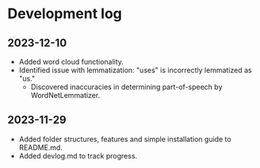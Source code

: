 # Development log

## 2023-12-10
- Added word cloud functionality.
- Identified issue with lemmatization: "uses" is incorrectly lemmatized as "us."
  - Discovered inaccuracies in determining part-of-speech by WordNetLemmatizer.


## 2023-11-29
- Added folder structures, features and simple installation guide to README.md.
- Added devlog.md to track progress.